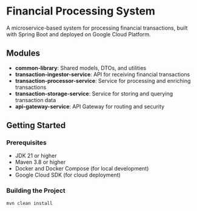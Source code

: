 # Financial Processing System

A microservice-based system for processing financial transactions, built with Spring Boot and deployed on Google Cloud Platform.

## Modules

- **common-library**: Shared models, DTOs, and utilities
- **transaction-ingestor-service**: API for receiving financial transactions
- **transaction-processor-service**: Service for processing and enriching transactions
- **transaction-storage-service**: Service for storing and querying transaction data
- **api-gateway-service**: API Gateway for routing and security

## Getting Started

### Prerequisites

- JDK 21 or higher
- Maven 3.8 or higher
- Docker and Docker Compose (for local development)
- Google Cloud SDK (for cloud deployment)

### Building the Project

```bash
mvn clean install
